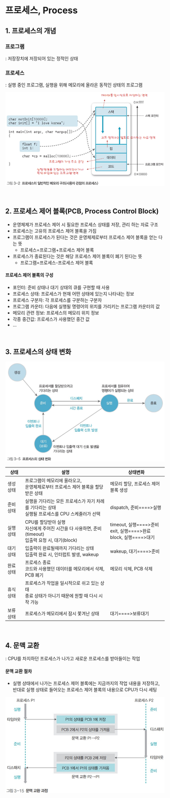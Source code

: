 # 프로세스, Process

## 1. 프로세스의 개념

### 프로그램

: 저장장치에 저장되어 있는 정적인 상태

### 프로세스

: 실행 중인 프로그램, 실행을 위해 메모리에 올라온 동적인 상태의 프로그램

![](../img/프로세스와스레드_1.PNG)

<br />

## 2. 프로세스 제어 블록(PCB, Process Control Block)

- 운영체제가 프로세스 제어 시 필요한 프로세스 상태를 저장, 관리 하는 자료 구조
- 프로세스는 고유의 프로세스 제어 블록을 가짐
- 프로그램이 프로세스가 된다는 것은 운영체제로부터 프로세스 제어 블록을 얻는 다는 뜻
  - 프로세스=프로그램+프로세스 제어 블록
- 프로세스가 종료된다는 것은 해당 프로세스 제어 블록이 폐기 된다는 뜻
  - 프로그램=프로세스-프로세스 제어 블록

#### 프로세스 제어 블록의 구성

- 포인터: 준비 상태나 대기 상태의 큐를 구현할 때 사용
- 프로세스 상태: 프로세스가 현재 어떤 상태에 있는지 나타내는 정보
- 프로세스 구분자: 각 프로세스를 구분하는 구분자
- 프로그램 카운터: 다음에 실행될 명령어의 위치를 가리키는 프로그램 카운터의 값
- 메모리 관련 정보: 프로세스의 메모리 위치 정보
- 각종 중간값: 프로세스가 사용했던 중간 값
- ...

<br />

## 3. 프로세스의 상태 변화

![](../img/프로세스와스레드_2.png)

|상태| 설명            | 상태변화         |
| ---- | ------------------- | ------------------ |
|생성 상태| 프로그램이 메모리에 올라오고, <br /> 운영체제로부터 프로세스 제어 블록을 할당받은 상태 | 메모리 할당, 프로세스 제어 블록 생성 |
|준비 상태|실행을 기다리는 모든 프로세스가 자기 차례를 기다리는 상태<br />실행될 프로세스를 CPU 스케줄러가 선택| dispatch, 준비====>실행       |
|실행 상태|CPU를 할당받아 실행<br />자신에게 주어진 시간을 다 사용하면, 준비(timeout)<br />입출력 요청 시, 대기(block)| timeout, 실행====>준비<br />exit, 실행====>완료<br />block, 실행====>대기 |
|대기 상태|입출력이 완료될때까지 기다리는 상태<br />입출력 완료 시, 인터럽트 발생, wakeup| wakeup, 대기====>준비 |
|완료 상태|프로세스 종료<br />코드와 사용했던 데이터를 메모리에서 삭제, PCB 폐기| 메모리 삭체, PCB 삭제 |
|휴식 상태|프로세스가 작업을 일시적으로 쉬고 있는 상태<br />종료 상태가 아니기 때문에 원할 때 다시 시작 가능|  |
|보류 상태|프로세스가 메모리에서 잠시 쫓겨난 상태| 대기====>보류대기 |

<br />

## 4. 문맥 교환

: CPU를 차지하던 프로세스가 나가고 새로운 프로세스를 받아들이는 작업

#### 문맥 교환 절차

- 실행 상태에서 나가는 프로세스 제어 블록에는 지금까지의 작업 내용을 저장하고, 반대로 실행 상태로 들어오는 프로세스 제어 블록의 내용으로 CPU가 다시 세팅

![](../img/프로세스와스레드_3.png)